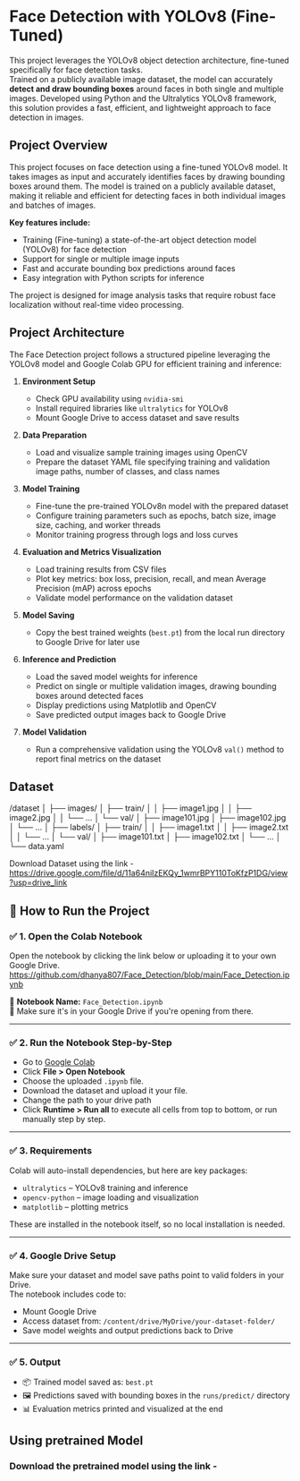 # Face Detection with YOLOv8 (Fine-Tuned)

This project leverages the YOLOv8 object detection architecture, fine-tuned specifically for face detection tasks.  
Trained on a publicly available image dataset, the model can accurately **detect and draw bounding boxes** around faces in both single and multiple images.
Developed using Python and the Ultralytics YOLOv8 framework, this solution provides a fast, efficient, and lightweight approach to face detection in images.

## Project Overview

This project focuses on face detection using a fine-tuned YOLOv8 model. It takes images as input and accurately identifies faces by drawing bounding boxes around them. The model is trained on a publicly available dataset, making it reliable and efficient for detecting faces in both individual images and batches of images.

**Key features include:**

- Training (Fine-tuning) a state-of-the-art object detection model (YOLOv8) for face detection  
- Support for single or multiple image inputs  
- Fast and accurate bounding box predictions around faces  
- Easy integration with Python scripts for inference  

The project is designed for image analysis tasks that require robust face localization without real-time video processing.


## Project Architecture

The Face Detection project follows a structured pipeline leveraging the YOLOv8 model and Google Colab GPU for efficient training and inference:

1. **Environment Setup**  
   - Check GPU availability using `nvidia-smi`  
   - Install required libraries like `ultralytics` for YOLOv8  
   - Mount Google Drive to access dataset and save results  

2. **Data Preparation**  
   - Load and visualize sample training images using OpenCV  
   - Prepare the dataset YAML file specifying training and validation image paths, number of classes, and class names  

3. **Model Training**  
   - Fine-tune the pre-trained YOLOv8n model with the prepared dataset  
   - Configure training parameters such as epochs, batch size, image size, caching, and worker threads  
   - Monitor training progress through logs and loss curves  

4. **Evaluation and Metrics Visualization**  
   - Load training results from CSV files  
   - Plot key metrics: box loss, precision, recall, and mean Average Precision (mAP) across epochs  
   - Validate model performance on the validation dataset  

5. **Model Saving**  
   - Copy the best trained weights (`best.pt`) from the local run directory to Google Drive for later use

6. **Inference and Prediction**  
   - Load the saved model weights for inference  
   - Predict on single or multiple validation images, drawing bounding boxes around detected faces  
   - Display predictions using Matplotlib and OpenCV  
   - Save predicted output images back to Google Drive  

7. **Model Validation**  
   - Run a comprehensive validation using the YOLOv8 `val()` method to report final metrics on the dataset

## Dataset

/dataset
│
├── images/
│   ├── train/
│   │   ├── image1.jpg
│   │   ├── image2.jpg
│   │   └── ...
│   └── val/
│       ├── image101.jpg
│       ├── image102.jpg
│       └── ...
│
├── labels/
│   ├── train/
│   │   ├── image1.txt
│   │   ├── image2.txt
│   │   └── ...
│   └── val/
│       ├── image101.txt
│       ├── image102.txt
│       └── ...
│
└── data.yaml

Download Dataset using the link - https://drive.google.com/file/d/11a64niIzEKQy_1wmrBPY110ToKfzP1DG/view?usp=drive_link


## 🚀 How to Run the Project

### ✅ 1. Open the Colab Notebook
Open the notebook by clicking the link below or uploading it to your own Google Drive.
https://github.com/dhanya807/Face_Detection/blob/main/Face_Detection.ipynb

📓 **Notebook Name:** `Face_Detection.ipynb`  
📍 Make sure it's in your Google Drive if you're opening from there.

---

### ✅ 2. Run the Notebook Step-by-Step
- Go to [Google Colab](https://colab.research.google.com/)
- Click **File > Open Notebook**
- Choose the uploaded `.ipynb` file.
- Download the dataset and upload it your file.
- Change the path to your drive path 
- Click **Runtime > Run all** to execute all cells from top to bottom, or run manually step by step.


---

### ✅ 3. Requirements
Colab will auto-install dependencies, but here are key packages:

- `ultralytics` – YOLOv8 training and inference  
- `opencv-python` – image loading and visualization  
- `matplotlib` – plotting metrics  

These are installed in the notebook itself, so no local installation is needed.

---

### ✅ 4. Google Drive Setup
Make sure your dataset and model save paths point to valid folders in your Drive.  
The notebook includes code to:

- Mount Google Drive  
- Access dataset from: `/content/drive/MyDrive/your-dataset-folder/`  
- Save model weights and output predictions back to Drive  

---

### ✅ 5. Output
- 📦 Trained model saved as: `best.pt`  
- 🖼️ Predictions saved with bounding boxes in the `runs/predict/` directory  
- 📊 Evaluation metrics printed and visualized at the end

## Using pretrained Model

### Download the pretrained model using the link -





